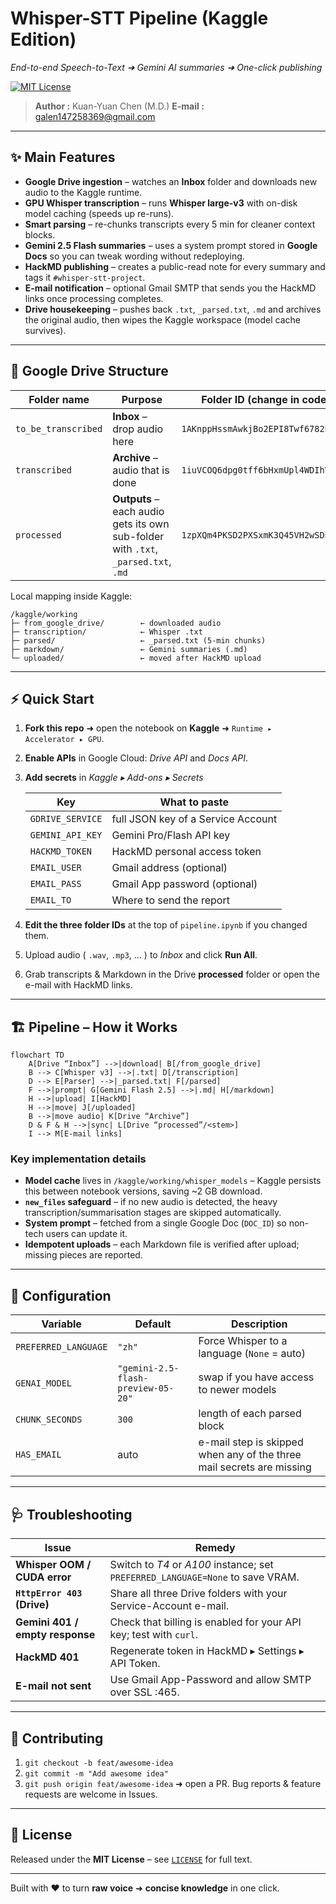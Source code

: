 # Whisper-STT Pipeline (Kaggle Edition)

*End-to-end Speech-to-Text ➜ Gemini AI summaries ➜ One-click publishing*

[![MIT License](https://img.shields.io/badge/License-MIT-blue.svg)](#license)

> **Author :** Kuan-Yuan Chen (M.D.)
> **E-mail :** [galen147258369@gmail.com](mailto:galen147258369@gmail.com)

---

## ✨ Main Features

* **Google Drive ingestion** – watches an **Inbox** folder and downloads new audio to the Kaggle runtime.
* **GPU Whisper transcription** – runs **Whisper large-v3** with on-disk model caching (speeds up re-runs).
* **Smart parsing** – re-chunks transcripts every 5 min for cleaner context blocks.
* **Gemini 2.5 Flash summaries** – uses a system prompt stored in **Google Docs** so you can tweak wording without redeploying.
* **HackMD publishing** – creates a public-read note for every summary and tags it `#whisper-stt-project`.
* **E-mail notification** – optional Gmail SMTP that sends you the HackMD links once processing completes.
* **Drive housekeeping** – pushes back `.txt`, `_parsed.txt`, `.md` and archives the original audio, then wipes the Kaggle workspace (model cache survives).

---

## 📂 Google Drive Structure

| Folder name         | Purpose                                                                            | Folder ID (change in code)          |
| ------------------- | ---------------------------------------------------------------------------------- | ----------------------------------- |
| `to_be_transcribed` | **Inbox** – drop audio here                                                        | `1AKnppHssmAwkjBo2EPI8Twf6782hH2xv` |
| `transcribed`       | **Archive** – audio that is done                                                   | `1iuVCOQ6dpg0tff6bHxmUpl4WDIhVybWO` |
| `processed`         | **Outputs** – each audio gets its own sub-folder with `.txt`, `_parsed.txt`, `.md` | `1zpXQm4PKSD2PXSxmK3Q45VH2wSDbTGcr` |

Local mapping inside Kaggle:

```
/kaggle/working
├─ from_google_drive/        ← downloaded audio
├─ transcription/            ← Whisper .txt
├─ parsed/                   ← _parsed.txt (5-min chunks)
├─ markdown/                 ← Gemini summaries (.md)
└─ uploaded/                 ← moved after HackMD upload
```

---

## ⚡ Quick Start

1. **Fork this repo** ➜ open the notebook on **Kaggle** ➜ `Runtime ▸ Accelerator ▸ GPU`.

2. **Enable APIs** in Google Cloud: *Drive API* and *Docs API*.

3. **Add secrets** in *Kaggle ▸ Add-ons ▸ Secrets*

   | Key              | What to paste                      |
   | ---------------- | ---------------------------------- |
   | `GDRIVE_SERVICE` | full JSON key of a Service Account |
   | `GEMINI_API_KEY` | Gemini Pro/Flash API key           |
   | `HACKMD_TOKEN`   | HackMD personal access token       |
   | `EMAIL_USER`     | Gmail address (optional)           |
   | `EMAIL_PASS`     | Gmail App password (optional)      |
   | `EMAIL_TO`       | Where to send the report           |

4. **Edit the three folder IDs** at the top of `pipeline.ipynb` if you changed them.

5. Upload audio ( `.wav`, `.mp3`, … ) to *Inbox* and click **Run All**.

6. Grab transcripts & Markdown in the Drive **processed** folder or open the e-mail with HackMD links.

---

## 🏗 Pipeline – How it Works

```mermaid
flowchart TD
    A[Drive “Inbox”] -->|download| B[/from_google_drive]
    B --> C[Whisper v3] -->|.txt| D[/transcription]
    D --> E[Parser] -->|_parsed.txt| F[/parsed]
    F -->|prompt| G[Gemini Flash 2.5] -->|.md| H[/markdown]
    H -->|upload| I[HackMD]
    H -->|move| J[/uploaded]
    B -->|move audio| K[Drive “Archive”]
    D & F & H -->|sync| L[Drive “processed”/<stem>]
    I --> M[E-mail links]
```

### Key implementation details

* **Model cache** lives in `/kaggle/working/whisper_models` – Kaggle persists this between notebook versions, saving \~2 GB download.
* **`new_files` safeguard** – if no new audio is detected, the heavy transcription/summarisation stages are skipped automatically.
* **System prompt** – fetched from a single Google Doc (`DOC_ID`) so non-tech users can update it.
* **Idempotent uploads** – each Markdown file is verified after upload; missing pieces are reported.

---

## 🔧 Configuration

| Variable             | Default                            | Description                                                           |
| -------------------- | ---------------------------------- | --------------------------------------------------------------------- |
| `PREFERRED_LANGUAGE` | `"zh"`                             | Force Whisper to a language (`None` = auto)                           |
| `GENAI_MODEL`        | `"gemini-2.5-flash-preview-05-20"` | swap if you have access to newer models                               |
| `CHUNK_SECONDS`      | `300`                              | length of each parsed block                                           |
| `HAS_EMAIL`          | auto                               | e-mail step is skipped when any of the three mail secrets are missing |

---

## 🩺 Troubleshooting

| Issue                           | Remedy                                                                         |
| ------------------------------- | ------------------------------------------------------------------------------ |
| **Whisper OOM / CUDA error**    | Switch to *T4* or *A100* instance; set `PREFERRED_LANGUAGE=None` to save VRAM. |
| **`HttpError 403` (Drive)**     | Share all three Drive folders with your Service-Account e-mail.                |
| **Gemini 401 / empty response** | Check that billing is enabled for your API key; test with `curl`.              |
| **HackMD 401**                  | Regenerate token in HackMD ▸ Settings ▸ API Token.                             |
| **E-mail not sent**             | Use Gmail App-Password and allow SMTP over SSL :465.                           |

---

## 🤝 Contributing

1. `git checkout -b feat/awesome-idea`
2. `git commit -m "Add awesome idea"`
3. `git push origin feat/awesome-idea` ➜ open a PR.
   Bug reports & feature requests are welcome in Issues.

---

## 📜 License

Released under the **MIT License** – see [`LICENSE`](./LICENSE) for full text.

---

Built with ❤️ to turn **raw voice** ➜ **concise knowledge** in one click.
